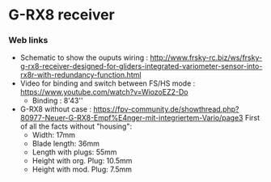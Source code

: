 # G-RX8 receiver
### Web links

- Schematic to show the ouputs wiring : http://www.frsky-rc.biz/ws/frsky-g-rx8-receiver-designed-for-gliders-integrated-variometer-sensor-into-rx8r-with-redundancy-function.html
- Video for binding and switch between FS/HS mode : https://www.youtube.com/watch?v=WiozoEZ2-Do
  * Binding : 8'43''
- G-RX8 without case : https://fpv-community.de/showthread.php?80977-Neuer-G-RX8-Empf%E4nger-mit-integriertem-Vario/page3
  First of all the facts without "housing":
  * Width: 17mm
  * Blade length: 36mm
  * Length with plugs: 55mm
  * Height with org. Plug: 10.5mm
  * Height with mod. Plug: 7.5mm